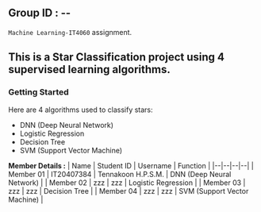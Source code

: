 
## Group ID : --

`Machine Learning-IT4060` assignment.

## This is a Star Classification project using 4 supervised learning algorithms.


### Getting Started
Here are 4 algorithms used to classify stars:
  - DNN (Deep Neural Network)
  - Logistic Regression
  - Decision Tree
  - SVM (Support Vector Machine)
  
  
**Member Details :**
| Name | Student ID | Username | Function |
|--|--|--|--|
| Member 01 | IT20407384 | Tennakoon H.P.S.M. | DNN (Deep Neural Network) |
| Member 02 | zzz | zzz | Logistic Regression |
| Member 03 | zzz | zzz | Decision Tree |
| Member 04 | zzz | zzz | SVM (Support Vector Machine) |
